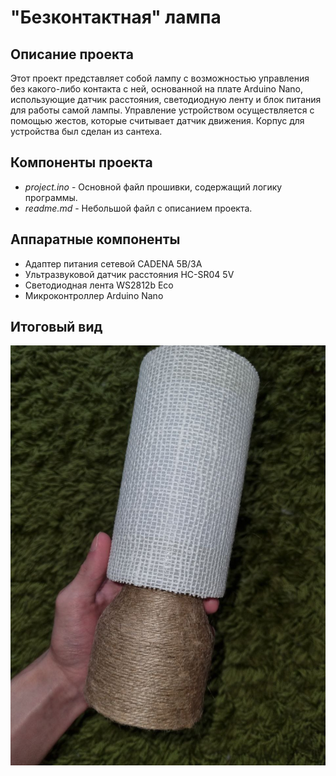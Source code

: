 # "Безконтактная" лампа

## Описание проекта
Этот проект представляет собой лампу с возможностью управления без какого-либо контакта с ней, основанной на плате Arduino Nano, использующие датчик расстояния, светодиодную ленту и блок питания для работы самой лампы. Управление устройством осуществляется с помощью жестов, которые считывает датчик движения. Корпус для устройства был сделан из сантеха. 

## Компоненты проекта
* _project.ino_ - Основной файл прошивки, содержащий логику программы.
* _readme.md_ - Небольшой файл с описанием проекта.


## Аппаратные компоненты 
* Адаптер питания сетевой CADENA 5В/3А
* Ультразвуковой датчик расстояния HC-SR04 5V
* Cветодиодная лента WS2812b Eco
* Микроконтроллер Arduino Nano


## Итоговый вид
![alt text](final-1.jpg)